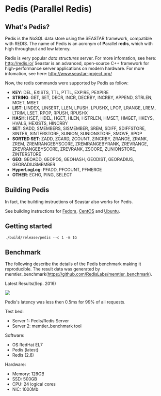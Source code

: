 # Pedis (Parallel Redis)

## What's Pedis?

Pedis is the NoSQL data store using the SEASTAR framework, compatible with REDIS. The name of Pedis is an acronym of **P**arallel r**edis**, which with high throughput and low latency.

Redis is very popular *data structures* server. For more infomation, see here: http://redis.io/
Seastar is an advanced, open-source C++ framework for high-performance server applications on modern hardware.
For more infomation, see here: http://www.seastar-project.org/


Now, the redis commands were supported by Pedis as follow:
  * **KEY**: DEL, EXISTS, TTL, PTTL, EXPIRE, PEXPIRE
  * **STRING**: GET, SET, DECR, INCR, DECRBY, INCRBY, APPEND, STRLEN, MGET, MSET
  * **LIST**: LINDEX, LINSERT, LLEN, LPUSH, LPUSHX, LPOP, LRANGE, LREM, LTRIM, LSET, RPOP, RPUSH, RPUSHX
  * **HASH**: HSET, HDEL, HGET, HLEN, HSTRLEN, HMSET, HMGET, HKEYS, HVALS, HEXISTS, HINCRBY
  * **SET**: SADD, SMEMBERS, SISMEMBER, SREM, SDIFF, SDIFFSTORE, SINTER, SINTERSTORE, SUNION, SUNIONSTORE, SMOVE, SPOP
  * **SORTED SET**: ZADD, ZCARD, ZCOUNT, ZINCRBY, ZRANGE, ZRANK, ZREM, ZREMRANGEBYSCORE, ZREMRANGEBYRANK, ZREVRANGE, ZREVRANGEBYSCORE, ZREVRANK, ZSCORE, ZUNIONSTORE, ZINTERSTORE
  * **GEO**: GEOADD, GEOPOS, GEOHASH, GEODIST, GEORADIUS, GEORADIUSMEMBER
  * **HyperLogLog**: PFADD, PFCOUNT, PFMERGE
  * **OTHER**: ECHO, PING, SELECT

## Building Pedis

In fact, the building instructions of Seastar also works for Pedis.

See building instructions for [Fedora](docs/building-fedora.md), [CentOS](docs/building-centos.md) and [Ubuntu](docs/building-ubuntu.md).

## Getting started

```
./build/release/pedis --c 1 -m 1G

```

## Benchmark

The following describe the details of the Pedis benchmark making it reproducible.
The result data was generated by memtier_benchmark(https://github.com/RedisLabs/memtier_benchmark).

Latest Results(Sep. 2016)

![](https://github.com/fastio/pedis/blob/master/docs/benchmark.png)

Pedis's latency was less then 0.5ms for 99% of all requests.

Test bed:

* Server 1: Pedis/Redis Server
* Server 2: memtier_benchmark tool

Software:

* OS RedHat EL7
* Pedis (latest)
* Redis (2.8)

Hardware:

* Memory: 128GB
* SSD: 500GB
* CPU: 24 logical cores 
* NIC: 1000Mb 
